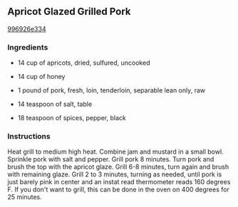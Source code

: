 ## Apricot Glazed Grilled Pork

[996926e334](http://www.food.com/recipe/apricot-glazed-grilled-pork-349139)

### Ingredients

 - 14 cup of apricots, dried, sulfured, uncooked

 - 14 cup of honey

 - 1 pound of pork, fresh, loin, tenderloin, separable lean only, raw

 - 14 teaspoon of salt, table

 - 18 teaspoon of spices, pepper, black

### Instructions

Heat grill to medium high heat. Combine jam and mustard in a small bowl. Sprinkle pork with salt and pepper. Grill pork 8 minutes. Turn pork and brush the top with the apricot glaze. Grill 6-8 minutes, turn again and brush with remaining glaze. Grill 2 to 3 minutes, turning as needed, until pork is just barely pink in center and an instat read thermometer reads 160 degrees F. If you don't want to grill, this can be done in the oven on 400 degrees for 25 minutes.